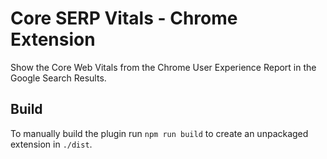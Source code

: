 # Core SERP Vitals - Chrome Extension

Show the Core Web Vitals from the Chrome User Experience Report in the Google Search Results.

## Build

To manually build the plugin run `npm run build` to create an unpackaged extension in `./dist`.

